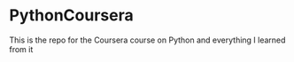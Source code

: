 # PythonCoursera
This is the repo for the Coursera course on Python and everything I learned from it
